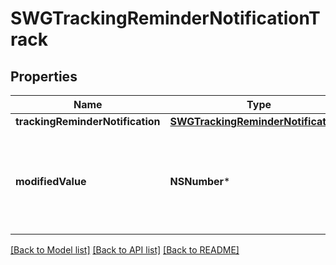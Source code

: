 # SWGTrackingReminderNotificationTrack

## Properties
Name | Type | Description | Notes
------------ | ------------- | ------------- | -------------
**trackingReminderNotification** | [**SWGTrackingReminderNotification***](SWGTrackingReminderNotification.md) |  | 
**modifiedValue** | **NSNumber*** | Optional value to be recorded instead of the tracking reminder default value | [optional] 

[[Back to Model list]](../README.md#documentation-for-models) [[Back to API list]](../README.md#documentation-for-api-endpoints) [[Back to README]](../README.md)


